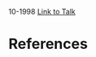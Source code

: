 

10-1998
[Link to Talk](https://www.churchofjesuschrist.org/study/general-conference/1998/10/relief-society-session?lang=eng)



# References

